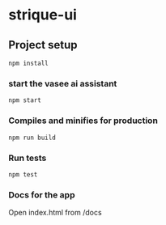 # strique-ui

## Project setup
```
npm install
```

### start the vasee ai assistant
```
npm start
```

### Compiles and minifies for production
```
npm run build
```

### Run tests
```
npm test
```

### Docs for the app
Open index.html from /docs